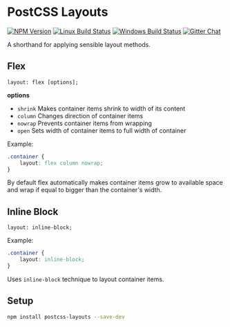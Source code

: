 # PostCSS Layouts

[![NPM Version][npm-img]][npm-url]
[![Linux Build Status][cli-img]][cli-url]
[![Windows Build Status][win-img]][win-url]
[![Gitter Chat][git-img]][git-url]

A shorthand for applying sensible layout methods.

## Flex

```
layout: flex [options];
```

**options**
- `shrink` Makes container items shrink to width of its content
- `column` Changes direction of container items
- `nowrap` Prevents container items from wrapping
- `open`   Sets width of container items to full width of container

Example:
```css
.container {
    layout: flex column nowrap;
}
```

By default flex automatically makes container items grow to available space and wrap if equal to bigger than the container's width.


## Inline Block

```
layout: inline-block;
```

Example:

```css
.container {
    layout: inline-block;
}
```

Uses `inline-block` technique to layout container items.


## Setup

```bash
npm install postcss-layouts --save-dev
```


[npm-url]: https://www.npmjs.com/package/postcss-layouts
[npm-img]: https://img.shields.io/npm/v/postcss-layouts.svg
[cli-url]: https://travis-ci.org/mindthetic/postcss-layouts
[cli-img]: https://img.shields.io/travis/mindthetic/postcss-layouts.svg
[win-url]: https://ci.appveyor.com/project/mindthetic/postcss-layouts
[win-img]: https://img.shields.io/appveyor/ci/mindthetic/postcss-layouts.svg
[git-url]: https://gitter.im/postcss/postcss
[git-img]: https://img.shields.io/badge/chat-gitter-blue.svg

[PostCSS]: https://github.com/postcss/postcss
